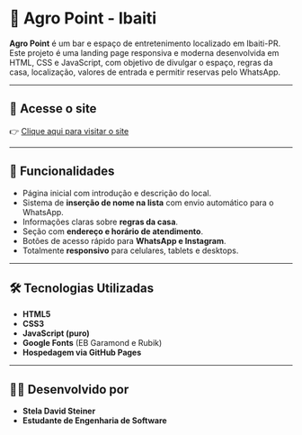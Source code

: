 # 🌾 Agro Point - Ibaiti

**Agro Point** é um bar e espaço de entretenimento localizado em Ibaiti-PR. Este projeto é uma landing page responsiva e moderna desenvolvida em HTML, CSS e JavaScript, com objetivo de divulgar o espaço, regras da casa, localização, valores de entrada e permitir reservas pelo WhatsApp.

---

## 🔗 Acesse o site

👉 [Clique aqui para visitar o site](https://steladavidsteiner.github.io/site-agropoint/)

---

## 📌 Funcionalidades

- Página inicial com introdução e descrição do local.
- Sistema de **inserção de nome na lista** com envio automático para o WhatsApp.
- Informações claras sobre **regras da casa**.
- Seção com **endereço e horário de atendimento**.
- Botões de acesso rápido para **WhatsApp e Instagram**.
- Totalmente **responsivo** para celulares, tablets e desktops.

---

## 🛠️ Tecnologias Utilizadas

- **HTML5**
- **CSS3**
- **JavaScript (puro)**
- **Google Fonts** (EB Garamond e Rubik)
- **Hospedagem via GitHub Pages**

---

## 🧑‍💻 Desenvolvido por
- **Stela David Steiner**
- **Estudante de Engenharia de Software**